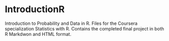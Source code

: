 # IntroductionR
Introduction to Probability and Data in R. 
Files for the Coursera specialization Statistics with R. 
Contains the completed final project in both R Markdwon and HTML format. 
